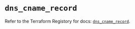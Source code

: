 # `dns_cname_record`

Refer to the Terraform Registory for docs: [`dns_cname_record`](https://registry.terraform.io/providers/hashicorp/dns/3.4.0/docs/resources/cname_record).
